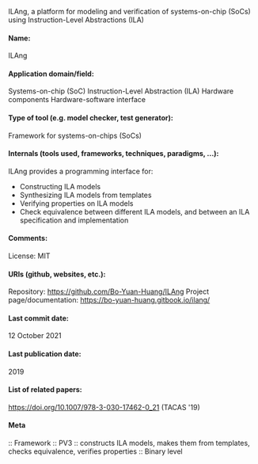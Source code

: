 ILAng, a platform for modeling and verification of systems-on-chip (SoCs) using Instruction-Level Abstractions (ILA)

#### Name:
ILAng

#### Application domain/field:
Systems-on-chip (SoC)
Instruction-Level Abstraction (ILA)
Hardware components
Hardware-software interface

#### Type of tool (e.g. model checker, test generator):
Framework for systems-on-chips (SoCs)

#### Internals (tools used, frameworks, techniques, paradigms, ...):
ILAng provides a programming interface for:
- Constructing ILA models
- Synthesizing ILA models from templates
- Verifying properties on ILA models
- Check equivalence between different ILA models, and between an ILA specification and implementation

#### Comments:
License: MIT

#### URIs (github, websites, etc.):
Repository: https://github.com/Bo-Yuan-Huang/ILAng
Project page/documentation: https://bo-yuan-huang.gitbook.io/ilang/

#### Last commit date:
12 October 2021

#### Last publication date:
2019

#### List of related papers:
https://doi.org/10.1007/978-3-030-17462-0_21 (TACAS '19)

#### Meta
:: Framework
:: PV3 :: constructs ILA models, makes them from templates, checks equivalence, verifies properties
:: Binary level
